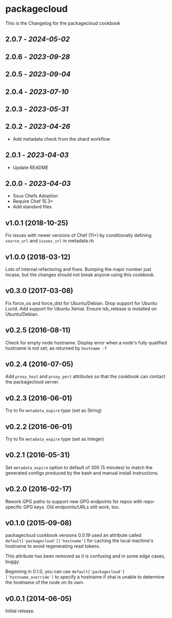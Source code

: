 # packagecloud

This is the Changelog for the packagecloud cookbook

## 2.0.7 - *2024-05-02*

## 2.0.6 - *2023-09-28*

## 2.0.5 - *2023-09-04*

## 2.0.4 - *2023-07-10*

## 2.0.3 - *2023-05-31*

## 2.0.2 - *2023-04-26*

- Add metadata check from the shard workflow

## 2.0.1 - *2023-04-03*

- Update README

## 2.0.0 - *2023-04-03*

- Sous Chefs Adoption
- Require Chef 15.3+
- Add standard files

## v1.0.1 (2018-10-25)

Fix issues with newer versions of Chef (11+) by conditionally defining `source_url` and `issues_url` in metadata.rb

## v1.0.0 (2018-03-12)

Lots of internal refactoring and fixes. Bumping the major number just incase,
but the changes should not break anyone using this cookbook.

## v0.3.0 (2017-03-08)

Fix force_os and force_dist for Ubuntu/Debian. Drop support for Ubuntu Lucid. Add support for Ubuntu Xenial. Ensure lsb_release is installed on Ubuntu/Debian.

## v0.2.5 (2016-08-11)

Check for empty node hostname. Display error when a node's fully qualified hostname is not set; as returned by `hostname -f`

## v0.2.4 (2016-07-05)

Add `proxy_host` and `proxy_port` attributes so that the cookbook can contact the packagecloud server.

## v0.2.3 (2016-06-01)

Try to fix `metadata_expire` type (set as String)

## v0.2.2 (2016-06-01)

Try to fix `metadata_expire` type (set as Integer)

## v0.2.1 (2016-05-31)

Set `metadata_expire` option to default of 300 (5 minutes) to match the generated configs produced by the bash and manual install instructions.

## v0.2.0 (2016-02-17)

Rework GPG paths to support new GPG endpoints for repos with repo-specific GPG keys. Old endpoints/URLs still work, too.

## v0.1.0 (2015-09-08)

packagecloud cookbook versions 0.0.19 used an attribute called `default['packagecloud']['hostname']` for caching the local machine's hostname to avoid regenerating read tokens.

This attribute has been removed as it is confusing and in some edge cases, buggy.

Beginning in 0.1.0, you can use `default['packagecloud']['hostname_override']` to specify a hostname if ohai is unable to determine the hostname of the node on its own.

## v0.0.1 (2014-06-05)

Initial release.

